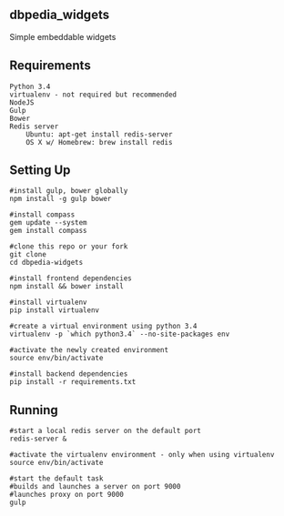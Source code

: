 ## dbpedia_widgets ##

Simple embeddable widgets

## Requirements ##

    Python 3.4
    virtualenv - not required but recommended
    NodeJS
    Gulp
    Bower
    Redis server
        Ubuntu: apt-get install redis-server
        OS X w/ Homebrew: brew install redis


## Setting Up ##

    #install gulp, bower globally
    npm install -g gulp bower

    #install compass
    gem update --system
    gem install compass

    #clone this repo or your fork
    git clone
    cd dbpedia-widgets

    #install frontend dependencies
    npm install && bower install
    
    #install virtualenv
    pip install virtualenv
    
    #create a virtual environment using python 3.4
    virtualenv -p `which python3.4` --no-site-packages env 
    
    #activate the newly created environment
    source env/bin/activate
    
    #install backend dependencies
    pip install -r requirements.txt


## Running ##
    #start a local redis server on the default port
    redis-server &

    #activate the virtualenv environment - only when using virtualenv
    source env/bin/activate
    
    #start the default task
    #builds and launches a server on port 9000
    #launches proxy on port 9000
    gulp
